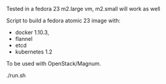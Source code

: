 Tested in a fedora 23 m2.large vm, m2.small will work as well

Script to build a fedora atomic 23 image with:

* docker 1.10.3,
* flannel
* etcd
* kubernetes 1.2

To be used with OpenStack/Magnum.

./run.sh
